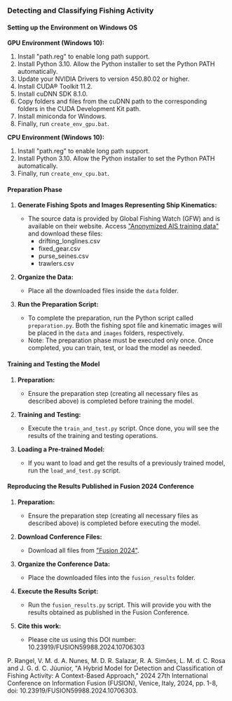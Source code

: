 ### Detecting and Classifying Fishing Activity

#### Setting up the Environment on Windows OS

**GPU Environment (Windows 10):**
1. Install "path.reg" to enable long path support.
2. Install Python 3.10. Allow the Python installer to set the Python PATH automatically.
3. Update your NVIDIA Drivers to version 450.80.02 or higher.
4. Install CUDA® Toolkit 11.2.
5. Install cuDNN SDK 8.1.0.
6. Copy folders and files from the cuDNN path to the corresponding folders in the CUDA Development Kit path.
7. Install miniconda for Windows.
8. Finally, run `create_env_gpu.bat`.

**CPU Environment (Windows 10):**
1. Install "path.reg" to enable long path support.
2. Install Python 3.10. Allow the Python installer to set the Python PATH automatically.
3. Finally, run `create_env_cpu.bat`.

#### Preparation Phase

1. **Generate Fishing Spots and Images Representing Ship Kinematics:**
   - The source data is provided by Global Fishing Watch (GFW) and is available on their website. Access ["Anonymized AIS training data"](https://globalfishingwatch.org/data-download/datasets/public-training-data-v1) and download these files:
     - drifting_longlines.csv
     - fixed_gear.csv
     - purse_seines.csv
     - trawlers.csv

2. **Organize the Data:**
   - Place all the downloaded files inside the `data` folder.

3. **Run the Preparation Script:**
   - To complete the preparation, run the Python script called `preparation.py`. Both the fishing spot file and kinematic images will be placed in the `data` and `images` folders, respectively.
   - Note: The preparation phase must be executed only once. Once completed, you can train, test, or load the model as needed.

#### Training and Testing the Model

1. **Preparation:**
   - Ensure the preparation step (creating all necessary files as described above) is completed before training the model.

2. **Training and Testing:**
   - Execute the `train_and_test.py` script. Once done, you will see the results of the training and testing operations.

3. **Loading a Pre-trained Model:**
   - If you want to load and get the results of a previously trained model, run the `load_and_test.py` script.

#### Reproducing the Results Published in Fusion 2024 Conference

1. **Preparation:**
   - Ensure the preparation step (creating all necessary files as described above) is completed before executing the model.

2. **Download Conference Files:**
   - Download all files from ["Fusion 2024"](https://github.com/pablorangel82/detecting-and-classifying-fishing-activity/releases/tag/v1.0.0-fusion2024).

3. **Organize the Conference Data:**
   - Place the downloaded files into the `fusion_results` folder.

4. **Execute the Results Script:**
   - Run the `fusion_results.py` script. This will provide you with the results obtained as published in the Fusion Conference.

5. **Cite this work:**
   - Please cite us using this DOI number: 10.23919/FUSION59988.2024.10706303

P. Rangel, V. M. d. A. Nunes, M. D. R. Salazar, R. A. Simões, L. M. d. C. Rosa and J. G. d. C. Júunior, "A Hybrid Model for Detection and Classification of Fishing Activity: A Context-Based Approach," 2024 27th International Conference on Information Fusion (FUSION), Venice, Italy, 2024, pp. 1-8, doi: 10.23919/FUSION59988.2024.10706303.
